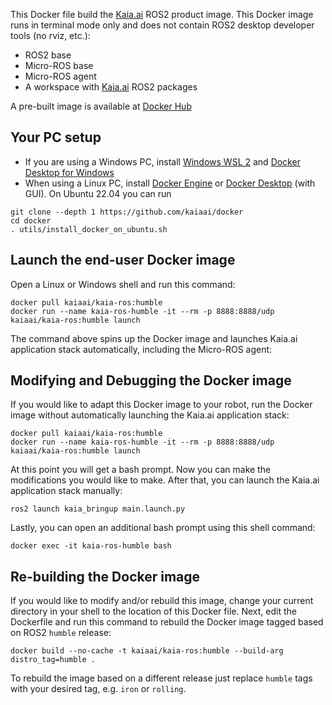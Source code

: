 This Docker file build the [Kaia.ai](https://kaia.ai/) ROS2 product image. This Docker image runs in terminal
mode only and does not contain ROS2 desktop developer tools (no rviz, etc.):
- ROS2 base
- Micro-ROS base
- Micro-ROS agent
- A workspace with [Kaia.ai](https://kaia.ai/) ROS2 packages

A pre-built image is available at [Docker Hub](https://hub.docker.com/r/kaiaai/kaia-ros)

## Your PC setup
- If you are using a Windows PC, install [Windows WSL 2](https://learn.microsoft.com/en-us/windows/wsl/install)
and [Docker Desktop for Windows](https://docs.docker.com/desktop/install/windows-install/)
- When using a Linux PC, install [Docker Engine](https://docs.docker.com/engine/install/ubuntu/) or
[Docker Desktop](https://docs.docker.com/desktop/install/linux-install/) (with GUI).
On Ubuntu 22.04 you can run
```
git clone --depth 1 https://github.com/kaiaai/docker
cd docker
. utils/install_docker_on_ubuntu.sh
```

## Launch the end-user Docker image
Open a Linux or Windows shell and run this command:
```
docker pull kaiaai/kaia-ros:humble
docker run --name kaia-ros-humble -it --rm -p 8888:8888/udp kaiaai/kaia-ros:humble launch
```
The command above spins up the Docker image and launches Kaia.ai application stack automatically,
including the Micro-ROS agent:

## Modifying and Debugging the Docker image
If you would like to adapt this Docker image to your robot, run the Docker image without
automatically launching the Kaia.ai application stack:
```
docker pull kaiaai/kaia-ros:humble
docker run --name kaia-ros-humble -it --rm -p 8888:8888/udp kaiaai/kaia-ros:humble launch
```

At this point you will get a bash prompt. Now you can make the modifications you would like
to make. After that, you can launch the Kaia.ai application stack manually:
```
ros2 launch kaia_bringup main.launch.py
```

Lastly, you can open an additional bash prompt using this shell command:
```
docker exec -it kaia-ros-humble bash
```

## Re-building the Docker image
If you would like to modify and/or rebuild this image, change your current directory in
your shell to the location of this Docker file. Next, edit the Dockerfile and run this
command to rebuild the Docker image tagged based on ROS2 `humble` release:
```
docker build --no-cache -t kaiaai/kaia-ros:humble --build-arg distro_tag=humble .
```
To rebuild the image based on a different release just replace
`humble` tags with your desired tag, e.g. `iron` or `rolling`.
